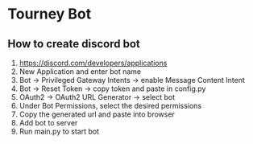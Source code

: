 # Tourney Bot

## How to create discord bot
1. https://discord.com/developers/applications
2. New Application and enter bot name
3. Bot -> Privileged Gateway Intents -> enable Message Content Intent
4. Bot -> Reset Token -> copy token and paste in config.py
5. OAuth2 -> OAuth2 URL Generator -> select bot
6. Under Bot Permissions, select the desired permissions
7. Copy the generated url and paste into browser
8. Add bot to server
9. Run main.py to start bot
